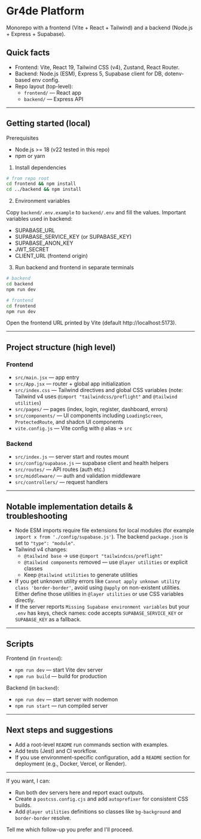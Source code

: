 # Gr4de Platform

Monorepo with a frontend (Vite + React + Tailwind) and a backend (Node.js + Express + Supabase).

## Quick facts

- Frontend: Vite, React 19, Tailwind CSS (v4), Zustand, React Router.
- Backend: Node.js (ESM), Express 5, Supabase client for DB, dotenv-based env config.
- Repo layout (top-level):
  - `frontend/` — React app
  - `backend/` — Express API

---

## Getting started (local)

Prerequisites

- Node.js >= 18 (v22 tested in this repo)
- npm or yarn

1. Install dependencies

```bash
# from repo root
cd frontend && npm install
cd ../backend && npm install
```

2. Environment variables

Copy `backend/.env.example` to `backend/.env` and fill the values. Important variables used in backend:

- SUPABASE_URL
- SUPABASE_SERVICE_KEY (or SUPABASE_KEY)
- SUPABASE_ANON_KEY
- JWT_SECRET
- CLIENT_URL (frontend origin)

3. Run backend and frontend in separate terminals

```bash
# backend
cd backend
npm run dev

# frontend
cd frontend
npm run dev
```

Open the frontend URL printed by Vite (default http://localhost:5173).

---

## Project structure (high level)

### Frontend

- `src/main.jsx` — app entry
- `src/App.jsx` — router + global app initialization
- `src/index.css` — Tailwind directives and global CSS variables (note: Tailwind v4 uses `@import "tailwindcss/preflight"` and `@tailwind utilities`)
- `src/pages/` — pages (index, login, register, dashboard, errors)
- `src/components/` — UI components including `LoadingScreen`, `ProtectedRoute`, and shadcn UI components
- `vite.config.js` — Vite config with `@` alias → `src`

### Backend

- `src/index.js` — server start and routes mount
- `src/config/supabase.js` — supabase client and health helpers
- `src/routes/` — API routes (auth etc.)
- `src/middleware/` — auth and validation middleware
- `src/controllers/` — request handlers

---

## Notable implementation details & troubleshooting

- Node ESM imports require file extensions for local modules (for example `import x from './config/supabase.js'`). The backend `package.json` is set to `"type": "module"`.
- Tailwind v4 changes:
  - `@tailwind base` → use `@import "tailwindcss/preflight"`
  - `@tailwind components` removed — use `@layer utilities` or explicit classes
  - Keep `@tailwind utilities` to generate utilities
- If you get unknown utility errors like `Cannot apply unknown utility class 'border-border'`, avoid using `@apply` on non-existent utilities. Either define those utilities in `@layer utilities` or use CSS variables directly.
- If the server reports `Missing Supabase environment variables` but your `.env` has keys, check names: code accepts `SUPABASE_SERVICE_KEY` or `SUPABASE_KEY` as a fallback.

---

## Scripts

Frontend (in `frontend`):

- `npm run dev` — start Vite dev server
- `npm run build` — build for production

Backend (in `backend`):

- `npm run dev` — start server with nodemon
- `npm run start` — run compiled server

---

## Next steps and suggestions

- Add a root-level `README` run commands section with examples.
- Add tests (Jest) and CI workflow.
- If you use environment-specific configuration, add a `README` section for deployment (e.g., Docker, Vercel, or Render).

---

If you want, I can:

- Run both dev servers here and report exact outputs.
- Create a `postcss.config.cjs` and add `autoprefixer` for consistent CSS builds.
- Add `@layer utilities` definitions so classes like `bg-background` and `border-border` resolve.

Tell me which follow-up you prefer and I'll proceed.
